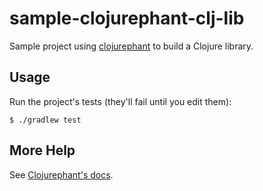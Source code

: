 # sample-clojurephant-clj-lib

Sample project using [clojurephant](https://github.com/clojurephant) to build a Clojure library.

## Usage

Run the project's tests (they'll fail until you edit them):

```
$ ./gradlew test
```

## More Help

See [Clojurephant's docs](https://clojurephant.dev).
